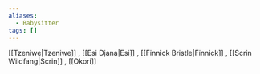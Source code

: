 ```yaml
---
aliases:
  - Babysitter
tags: []
---
```


[[Tzeniwe|Tzeniwe]] , [[Esi Djana|Esi]] , [[Finnick Bristle|Finnick]] , [[Scrin Wildfang|Scrin]] , [[Okori]]
